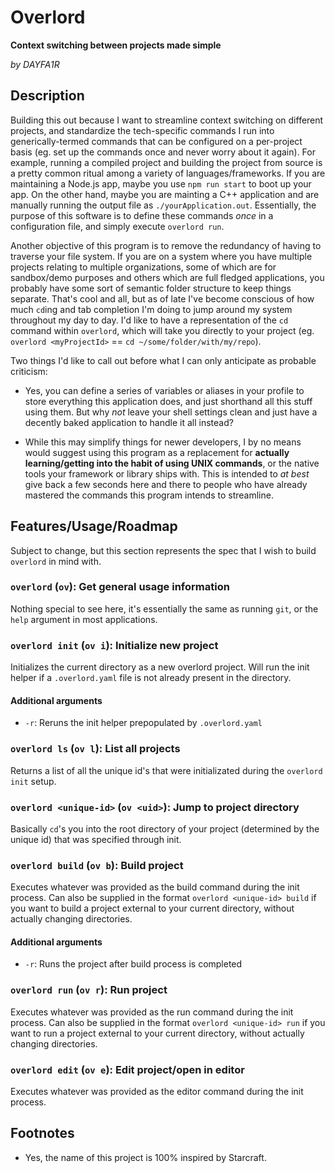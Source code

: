 # Overlord
**Context switching between projects made simple**

*by DAYFA1R*

## Description
Building this out because I want to streamline context switching on different projects, and standardize the tech-specific commands I run into generically-termed commands that can be configured on a per-project basis (eg. set up the commands once and never worry about it again). For example, running a compiled project and building the project from source is a pretty common ritual among a variety of languages/frameworks. If you are maintaining a Node.js app, maybe you use `npm run start` to boot up your app. On the other hand, maybe you are mainting a C++ application and are manually running the output file as `./yourApplication.out`. Essentially, the purpose of this software is to define these commands *once* in a configuration file, and simply execute `overlord run`.

Another objective of this program is to remove the redundancy of having to traverse your file system. If you are on a system where you have multiple projects relating to multiple organizations, some of which are for sandbox/demo purposes and others which are full fledged applications, you probably have some sort of semantic folder structure to keep things separate. That's cool and all, but as of late I've become conscious of how much `cd`ing and tab completion I'm doing to jump around my system throughout my day to day. I'd like to have a representation of the `cd` command within `overlord`, which will take you directly to your project (eg. `overlord <myProjectId>` == `cd ~/some/folder/with/my/repo`).

Two things I'd like to call out before what I can only anticipate as probable criticism:

*	Yes, you can define a series of variables or aliases in your profile to store everything this application does, and just shorthand all this stuff using them. But why *not* leave your shell settings clean and just have a decently baked application to handle it all instead?

*	While this may simplify things for newer developers, I by no means would suggest using this program as a replacement for **actually learning/getting into the habit of using UNIX commands**, or the native tools your framework or library ships with. This is intended to *at best* give back a few seconds here and there to people who have already mastered the commands this program intends to streamline.

## Features/Usage/Roadmap
Subject to change, but this section represents the spec that I wish to build `overlord` in mind with.

### `overlord` (`ov`): Get general usage information
Nothing special to see here, it's essentially the same as running `git`, or the `help` argument in most applications.


### `overlord init` (`ov i`): Initialize new project
Initializes the current directory as a new overlord project. Will run the init helper if a `.overlord.yaml` file is not already present in the directory.

#### Additional arguments
*	`-r`: Reruns the init helper prepopulated by `.overlord.yaml`


### `overlord ls` (`ov l`): List all projects
Returns a list of all the unique id's that were initializated during the `overlord init` setup.


### `overlord <unique-id>` (`ov <uid>`): Jump to project directory
Basically `cd`'s you into the root directory of your project (determined by the unique id) that was specified through init.


### `overlord build` (`ov b`): Build project
Executes whatever was provided as the build command during the init process. Can also be supplied in the format `overlord <unique-id> build` if you want to build a project external to your current directory, without actually changing directories.

#### Additional arguments
*	`-r`: Runs the project after build process is completed


### `overlord run` (`ov r`): Run project
Executes whatever was provided as the run command during the init process. Can also be supplied in the format `overlord <unique-id> run` if you want to run a project external to your current directory, without actually changing directories.


### `overlord edit` (`ov e`): Edit project/open in editor
Executes whatever was provided as the editor command during the init process.


## Footnotes
*	Yes, the name of this project is 100% inspired by Starcraft.